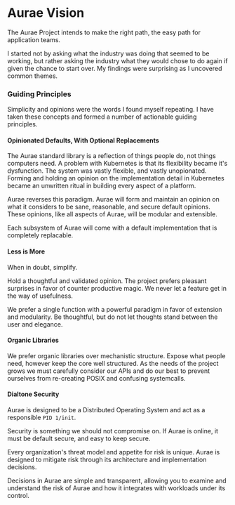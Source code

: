 # Aurae Vision

The Aurae Project intends to make the right path, the easy path for application teams. 

I started not by asking what the industry was doing that seemed to be working, but rather asking the industry what they would chose to do again if given the chance to start over.
My findings were surprising as I uncovered common themes.

### Guiding Principles 

Simplicity and opinions were the words I found myself repeating. I have taken these concepts and formed a number of actionable guiding principles.

#### Opinionated Defaults, With Optional Replacements

The Aurae standard library is a reflection of things people do, not things computers need.
A problem with Kubernetes is that its flexibility became it's dysfunction. The system was vastly flexible, and vastly unopionated.
Forming and holding an opinion on the implementation detail in Kubernetes became an unwritten ritual in building every aspect of a platform.

Aurae reverses this paradigm. Aurae will form and maintain an opinion on what it considers to be sane, reasonable, and secure default opinions.
These opinions, like all aspects of Aurae, will be modular and extensible.

Each subsystem of Aurae will come with a default implementation that is completely replacable.

#### Less is More

When in doubt, simplify.

Hold a thoughtful and validated opinion. The project prefers pleasant surprises in favor of counter productive magic.
We never let a feature get in the way of usefulness. 

We prefer a single function with a powerful paradigm in favor of extension and modularity. Be thoughtful, but do not let thoughts stand between the user and elegance.

#### Organic Libraries

We prefer organic libraries over mechanistic structure. Expose what people need, however keep the core well structured. 
As the needs of the project grows we must carefully consider our APIs and do our best to prevent ourselves from re-creating POSIX and confusing systemcalls.

#### Dialtone Security

Aurae is designed to be a Distributed Operating System and act as a responsible `PID 1/init`.

Security is something we should not compromise on. If Aurae is online, it must be default secure, and easy to keep secure.

Every organization's threat model and appetite for risk is unique. Aurae is designed to mitigate risk through its architecture and implementation decisions.

Decisions in Aurae are simple and transparent, allowing you to examine and understand the risk of Aurae and how it integrates with workloads under its control.
